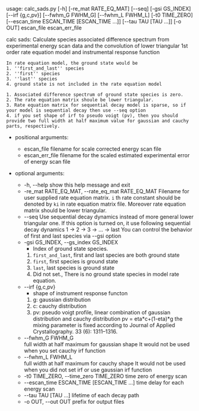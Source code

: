 usage: calc_sads.py [-h] [-re_mat RATE_EQ_MAT] [--seq] [-gsi GS_INDEX] [--irf {g,c,pv}] [--fwhm_G FWHM_G] [--fwhm_L FWHM_L] [-t0 TIME_ZERO] [--escan_time ESCAN_TIME [ESCAN_TIME ...]]
                    [--tau TAU [TAU ...]] [-o OUT]
                    escan_file escan_err_file

calc sads: Calculate species associated difference spectrum from experimental energy scan data and
the convolution of lower triangular 1st order rate equation model and instrumental response function

```{Note}
In rate equation model, the ground state would be
1. ''first_and_last'' species
2. ''first'' species
3. ''last'' species
4. ground state is not included in the rate equation model
```

```{Note}
1. Associated difference spectrum of ground state species is zero.
2. The rate equation matrix shoule be lower triangular.
3. Rate equation matrix for sequential decay model is sparse, so if your model is sequential decay then use --seq option
4. if you set shape of irf to pseudo voigt (pv), then you should provide two full width at half maximum value for gaussian and cauchy parts, respectively.
```

* positional arguments:
  * escan_file            filename for scale corrected energy scan file
  * escan_err_file        filename for the scaled estimated experimental error of energy scan file

* optional arguments:
  * -h, --help            show this help message and exit
  * -re_mat RATE_EQ_MAT, --rate_eq_mat RATE_EQ_MAT
                        Filename for user supplied rate equation matrix. 
                        ``i`` th rate constant should be denoted by ``ki`` in rate equation matrix file.
                        Moreover rate equation matrix should be lower triangular.
  * --seq
                        Use sequential decay dynamics instead of more general lower triangular one.
                        If this option is turned on, it use following sequential decay dynamics
                        1 -> 2 -> 3 -> ... -> last
                        You can control the behavior of first and last species via --gsi option
  * -gsi GS_INDEX, --gs_index GS_INDEX
    * Index of ground state species.
    1. ``first_and_last``, first and last species are both ground state
    2. ``first``, first species is ground state
    3. ``last``,  last species is ground state
    4. Did not set., There is no ground state species in model rate equation.
  * --irf {g,c,pv}        
    * shape of instrument response functon
    1. g: gaussian distribution
    2. c: cauchy distribution
    3. pv: pseudo voigt profile, linear combination of gaussian distribution and cauchy distribution pv = eta*c+(1-eta)*g 
       the mixing parameter is fixed according to Journal of Applied Crystallography. 33 (6): 1311–1316. 
  * --fwhm_G FWHM_G       
                        full width at half maximum for gaussian shape
                        It would not be used when you set cauchy irf function
  * --fwhm_L FWHM_L       
                        full width at half maximum for cauchy shape
                        It would not be used when you did not set irf or use gaussian irf function
  * -t0 TIME_ZERO, --time_zero TIME_ZERO
                        time zero of energy scan
  * --escan_time ESCAN_TIME [ESCAN_TIME ...]
                        time delay for each energy scan
  * --tau TAU [TAU ...]   lifetime of each decay path
  * -o OUT, --out OUT     prefix for output files
